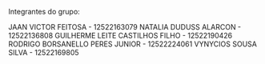 Integrantes do grupo:

JAAN VICTOR FEITOSA - 12522163079
NATALIA DUDUSS ALARCON - 12522136808
GUILHERME LEITE CASTILHOS FILHO - 12522190426
RODRIGO BORSANELLO PERES JUNIOR - 12522224061
VYNYCIOS SOUSA SILVA - 12522169805
